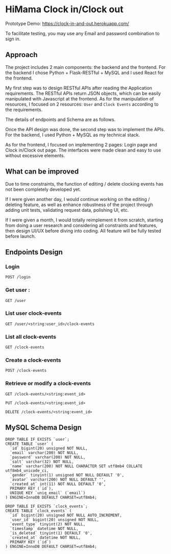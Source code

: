 # HiMama Clock in/Clock out

Prototype Demo: https://clock-in-and-out.herokuapp.com/

To facilitate testing, you may use any Email and password combination to sign in.

## Approach
The project includes 2 main components: the backend and the frontend. For the backend I chose Python + Flask-RESTful + MySQL and I used React for the frontend.

My first step was to design RESTful APIs after reading the Application requirements. The RESTful APIs return JSON objects, which can be easily manipulated with Javascript at the frontend. As for the manipulation of resources, I focused on 2 resources: `User` and `Clock Events` according to the requirements.

The details of endpoints and Schema are as follows.

Once the API design was done, the second step was to implement the APIs. For the backend, I used Python + MySQL as my technical stack.

As for the frontend, I focused on implementing 2 pages: Login page and Clock in/Clock out page. The interfaces were made clean and easy to use without excessive elements.

## What can be improved
Due to time constraints, the function of editing / delete clocking events has not been completely developed yet.

If I were given another day, I would continue working on the editing / deleting feature, as well as enhance robustness of the project through adding unit tests, validating request data, polishing UI, etc.

If I were given a month, I would totally reimplement it from scratch, starting from doing a user research and considering all constraints and features, then design UI/UX before diving into coding. All feature will be fully tested before launch.

## Endpoints Design
### Login
```
POST /login
```

### Get user :
```
GET /user
```

### List user clock-events
```
GET /user/<string:user_id>/clock-events
```

### List all clock-events
```
GET /clock-events
```

### Create a clock-events
```
POST /clock-events
```

### Retrieve or modify a clock-events
```
GET /clock-events/<string:event_id>
```
```
PUT /clock-events/<string:event_id>
```
```
DELETE /clock-events/<string:event_id>
```

## MySQL Schema Design
```
DROP TABLE IF EXISTS `user`;
CREATE TABLE `user` (
  `id` bigint(20) unsigned NOT NULL,
  `email` varchar(200) NOT NULL,
  `password` varchar(200) NOT NULL,
  `salt` varchar(32) NOT NULL,
  `name` varchar(200) NOT NULL CHARACTER SET utf8mb4 COLLATE utf8mb4_unicode_ci,
  `gender` tinyint(1) unsigned NOT NULL DEFAULT '0',
  `avatar` varchar(200) NOT NULL DEFAULT '',
  `created_at` int(11) NOT NULL DEFAULT '0',
  PRIMARY KEY (`id`),
  UNIQUE KEY `uniq_email` (`email`)
) ENGINE=InnoDB DEFAULT CHARSET=utf8mb4;

DROP TABLE IF EXISTS `clock_events`;
CREATE TABLE `clock_events` (
  `id` bigint(20) unsigned NOT NULL AUTO_INCREMENT,
  `user_id` bigint(20) unsigned NOT NULL,
  `event_type` tinyint(2) NOT NULL,
  `timestamp` datetime NOT NULL,
  `is_deleted` tinyint(1) DEFAULT '0',
  `created_at` datetime NOT NULL,
  PRIMARY KEY (`id`)
) ENGINE=InnoDB DEFAULT CHARSET=utf8mb4;
```

